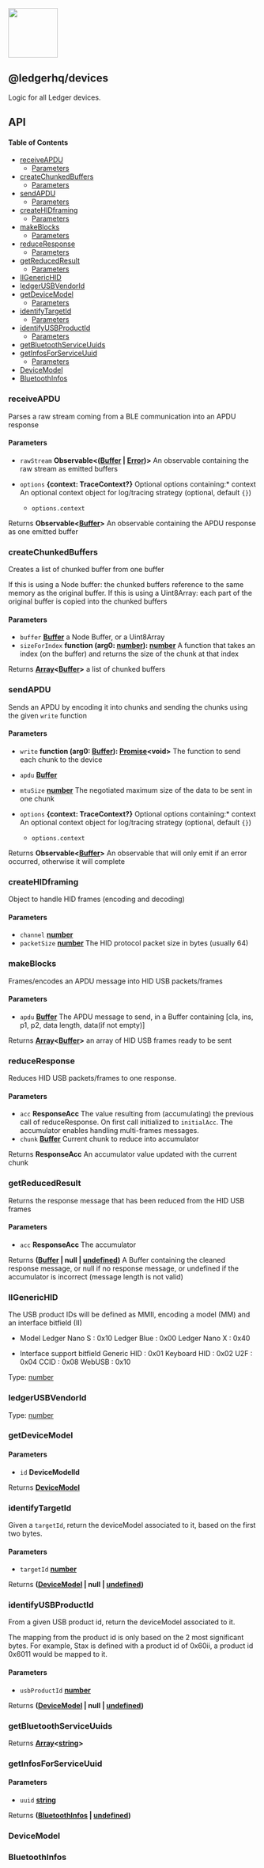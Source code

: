 <img src="https://user-images.githubusercontent.com/4631227/191834116-59cf590e-25cc-4956-ae5c-812ea464f324.png" height="100" />

## @ledgerhq/devices

Logic for all Ledger devices.

## API

<!-- Generated by documentation.js. Update this documentation by updating the source code. -->

#### Table of Contents

*   [receiveAPDU](#receiveapdu)
    *   [Parameters](#parameters)
*   [createChunkedBuffers](#createchunkedbuffers)
    *   [Parameters](#parameters-1)
*   [sendAPDU](#sendapdu)
    *   [Parameters](#parameters-2)
*   [createHIDframing](#createhidframing)
    *   [Parameters](#parameters-3)
*   [makeBlocks](#makeblocks)
    *   [Parameters](#parameters-4)
*   [reduceResponse](#reduceresponse)
    *   [Parameters](#parameters-5)
*   [getReducedResult](#getreducedresult)
    *   [Parameters](#parameters-6)
*   [IIGenericHID](#iigenerichid)
*   [ledgerUSBVendorId](#ledgerusbvendorid)
*   [getDeviceModel](#getdevicemodel)
    *   [Parameters](#parameters-7)
*   [identifyTargetId](#identifytargetid)
    *   [Parameters](#parameters-8)
*   [identifyUSBProductId](#identifyusbproductid)
    *   [Parameters](#parameters-9)
*   [getBluetoothServiceUuids](#getbluetoothserviceuuids)
*   [getInfosForServiceUuid](#getinfosforserviceuuid)
    *   [Parameters](#parameters-10)
*   [DeviceModel](#devicemodel)
*   [BluetoothInfos](#bluetoothinfos)

### receiveAPDU

Parses a raw stream coming from a BLE communication into an APDU response

#### Parameters

*   `rawStream` **Observable<([Buffer](https://nodejs.org/api/buffer.html) | [Error](https://developer.mozilla.org/docs/Web/JavaScript/Reference/Global_Objects/Error))>** An observable containing the raw stream as emitted buffers
*   `options` **{context: TraceContext?}** Optional options containing:*   context An optional context object for log/tracing strategy (optional, default `{}`)

    *   `options.context` &#x20;

Returns **Observable<[Buffer](https://nodejs.org/api/buffer.html)>** An observable containing the APDU response as one emitted buffer

### createChunkedBuffers

Creates a list of chunked buffer from one buffer

If this is using a Node buffer: the chunked buffers reference to the same memory as the original buffer.
If this is using a Uint8Array: each part of the original buffer is copied into the chunked buffers

#### Parameters

*   `buffer` **[Buffer](https://nodejs.org/api/buffer.html)** a Node Buffer, or a Uint8Array
*   `sizeForIndex` **function (arg0: [number](https://developer.mozilla.org/docs/Web/JavaScript/Reference/Global_Objects/Number)): [number](https://developer.mozilla.org/docs/Web/JavaScript/Reference/Global_Objects/Number)** A function that takes an index (on the buffer) and returns the size of the chunk at that index

Returns **[Array](https://developer.mozilla.org/docs/Web/JavaScript/Reference/Global_Objects/Array)<[Buffer](https://nodejs.org/api/buffer.html)>** a list of chunked buffers

### sendAPDU

Sends an APDU by encoding it into chunks and sending the chunks using the given `write` function

#### Parameters

*   `write` **function (arg0: [Buffer](https://nodejs.org/api/buffer.html)): [Promise](https://developer.mozilla.org/docs/Web/JavaScript/Reference/Global_Objects/Promise)\<void>** The function to send each chunk to the device
*   `apdu` **[Buffer](https://nodejs.org/api/buffer.html)**&#x20;
*   `mtuSize` **[number](https://developer.mozilla.org/docs/Web/JavaScript/Reference/Global_Objects/Number)** The negotiated maximum size of the data to be sent in one chunk
*   `options` **{context: TraceContext?}** Optional options containing:*   context An optional context object for log/tracing strategy (optional, default `{}`)

    *   `options.context` &#x20;

Returns **Observable<[Buffer](https://nodejs.org/api/buffer.html)>** An observable that will only emit if an error occurred, otherwise it will complete

### createHIDframing

Object to handle HID frames (encoding and decoding)

#### Parameters

*   `channel` **[number](https://developer.mozilla.org/docs/Web/JavaScript/Reference/Global_Objects/Number)**&#x20;
*   `packetSize` **[number](https://developer.mozilla.org/docs/Web/JavaScript/Reference/Global_Objects/Number)** The HID protocol packet size in bytes (usually 64)

### makeBlocks

Frames/encodes an APDU message into HID USB packets/frames

#### Parameters

*   `apdu` **[Buffer](https://nodejs.org/api/buffer.html)** The APDU message to send, in a Buffer containing \[cla, ins, p1, p2, data length, data(if not empty)]

Returns **[Array](https://developer.mozilla.org/docs/Web/JavaScript/Reference/Global_Objects/Array)<[Buffer](https://nodejs.org/api/buffer.html)>** an array of HID USB frames ready to be sent

### reduceResponse

Reduces HID USB packets/frames to one response.

#### Parameters

*   `acc` **ResponseAcc** The value resulting from (accumulating) the previous call of reduceResponse.
    On first call initialized to `initialAcc`. The accumulator enables handling multi-frames messages.
*   `chunk` **[Buffer](https://nodejs.org/api/buffer.html)** Current chunk to reduce into accumulator

Returns **ResponseAcc** An accumulator value updated with the current chunk

### getReducedResult

Returns the response message that has been reduced from the HID USB frames

#### Parameters

*   `acc` **ResponseAcc** The accumulator

Returns **([Buffer](https://nodejs.org/api/buffer.html) | null | [undefined](https://developer.mozilla.org/docs/Web/JavaScript/Reference/Global_Objects/undefined))** A Buffer containing the cleaned response message, or null if no response message, or undefined if the
accumulator is incorrect (message length is not valid)

### IIGenericHID

The USB product IDs will be defined as MMII, encoding a model (MM) and an interface bitfield (II)

*   Model
    Ledger Nano S : 0x10
    Ledger Blue : 0x00
    Ledger Nano X : 0x40

*   Interface support bitfield
    Generic HID : 0x01
    Keyboard HID : 0x02
    U2F : 0x04
    CCID : 0x08
    WebUSB : 0x10

Type: [number](https://developer.mozilla.org/docs/Web/JavaScript/Reference/Global_Objects/Number)

### ledgerUSBVendorId

Type: [number](https://developer.mozilla.org/docs/Web/JavaScript/Reference/Global_Objects/Number)

### getDeviceModel

#### Parameters

*   `id` **DeviceModelId**&#x20;

Returns **[DeviceModel](#devicemodel)**&#x20;

### identifyTargetId

Given a `targetId`, return the deviceModel associated to it,
based on the first two bytes.

#### Parameters

*   `targetId` **[number](https://developer.mozilla.org/docs/Web/JavaScript/Reference/Global_Objects/Number)**&#x20;

Returns **([DeviceModel](#devicemodel) | null | [undefined](https://developer.mozilla.org/docs/Web/JavaScript/Reference/Global_Objects/undefined))**&#x20;

### identifyUSBProductId

From a given USB product id, return the deviceModel associated to it.

The mapping from the product id is only based on the 2 most significant bytes.
For example, Stax is defined with a product id of 0x60ii, a product id 0x6011 would be mapped to it.

#### Parameters

*   `usbProductId` **[number](https://developer.mozilla.org/docs/Web/JavaScript/Reference/Global_Objects/Number)**&#x20;

Returns **([DeviceModel](#devicemodel) | null | [undefined](https://developer.mozilla.org/docs/Web/JavaScript/Reference/Global_Objects/undefined))**&#x20;

### getBluetoothServiceUuids

Returns **[Array](https://developer.mozilla.org/docs/Web/JavaScript/Reference/Global_Objects/Array)<[string](https://developer.mozilla.org/docs/Web/JavaScript/Reference/Global_Objects/String)>**&#x20;

### getInfosForServiceUuid

#### Parameters

*   `uuid` **[string](https://developer.mozilla.org/docs/Web/JavaScript/Reference/Global_Objects/String)**&#x20;

Returns **([BluetoothInfos](#bluetoothinfos) | [undefined](https://developer.mozilla.org/docs/Web/JavaScript/Reference/Global_Objects/undefined))**&#x20;

### DeviceModel

### BluetoothInfos
